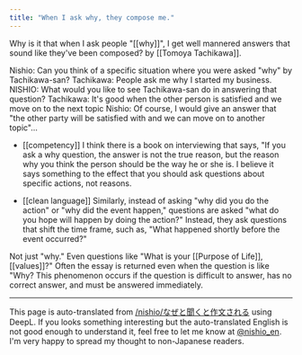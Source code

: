 ```yaml
---
title: "When I ask why, they compose me."
---
```


Why is it that when I ask people "[[why]]", I get well mannered answers that sound like they've been composed? by [[Tomoya Tachikawa]].

Nishio: Can you think of a specific situation where you were asked "why" by Tachikawa-san?
Tachikawa: People ask me why I started my business.
NISHIO: What would you like to see Tachikawa-san do in answering that question?
Tachikawa: It's good when the other person is satisfied and we move on to the next topic
Nishio: Of course, I would give an answer that "the other party will be satisfied with and we can move on to another topic"...

- [[competency]] I think there is a book on interviewing that says, "If you ask a why question, the answer is not the true reason, but the reason why you think the person should be the way he or she is. I believe it says something to the effect that you should ask questions about specific actions, not reasons.

- [[clean language]] Similarly, instead of asking "why did you do the action" or "why did the event happen," questions are asked "what do you hope will happen by doing the action?" Instead, they ask questions that shift the time frame, such as, "What happened shortly before the event occurred?"

Not just "why." Even questions like "What is your [[Purpose of Life]], [[values]]?" Often the essay is returned even when the question is like "Why? This phenomenon occurs if the question is difficult to answer, has no correct answer, and must be answered immediately.

---
This page is auto-translated from [/nishio/なぜと聞くと作文される](https://scrapbox.io/nishio/なぜと聞くと作文される) using DeepL. If you looks something interesting but the auto-translated English is not good enough to understand it, feel free to let me know at [@nishio_en](https://twitter.com/nishio_en). I'm very happy to spread my thought to non-Japanese readers.